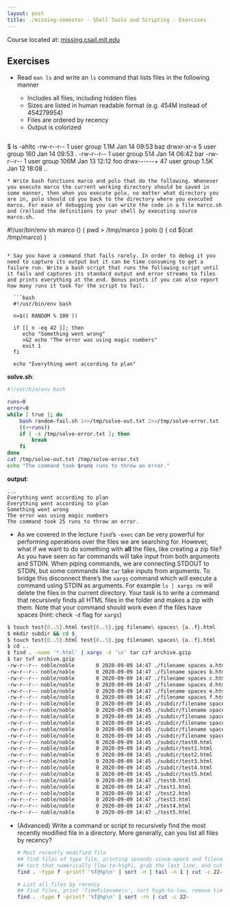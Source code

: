 ```yaml
---
layout: post
title: ./missing-semester - Shell Tools and Scripting - Exercises
---
```

Course located at: [missing.csail.mit.edu](https://missing.csail.mit.edu/)
## Exercises
* Read `man ls` and write an `ls` command that lists files in the following manner
	* Includes all files, including hidden files
	* Sizes are listed in human readable format (e.g. 454M instead of 454279954)
	* Files are ordered by recency
	* Output is colorized

  ```
$ ls -ahltc
-rw-r--r--   1 user group 1.1M Jan 14 09:53 baz
drwxr-xr-x   5 user group  160 Jan 14 09:53 .
-rw-r--r--   1 user group  514 Jan 14 06:42 bar
-rw-r--r--   1 user group 106M Jan 13 12:12 foo
drwx------+ 47 user group 1.5K Jan 12 18:08 ..
```
* Write bash functions marco and polo that do the following. Whenever you execute marco the current working directory should be saved in some manner, then when you execute polo, no matter what directory you are in, polo should cd you back to the directory where you executed marco. For ease of debugging you can write the code in a file marco.sh and (re)load the definitions to your shell by executing source marco.sh.
```
#!/usr/bin/env sh
marco () {
	pwd > /tmp/marco
}
polo () {
	cd $(cat /tmp/marco)
}
```

* Say you have a command that fails rarely. In order to debug it you need to capture its output but it can be time consuming to get a failure run. Write a bash script that runs the following script until it fails and captures its standard output and error streams to files and prints everything at the end. Bonus points if you can also report how many runs it took for the script to fail.

  ```bash
  #!/usr/bin/env bash

  n=$(( RANDOM % 100 ))

  if [[ n -eq 42 ]]; then
     echo "Something went wrong"
     >&2 echo "The error was using magic numbers"
     exit 1
  fi

  echo "Everything went according to plan"
  ```

  **solve.sh**:
  ```bash
  #!/usr/bin/env bash

  runs=0
  error=0
  while [ true ]; do
      bash random-fail.sh 1>>/tmp/solve-out.txt 2>>/tmp/solve-error.txt
      ((++runs))
      if [ -s /tmp/solve-error.txt ]; then
          break
      fi
  done
  cat /tmp/solve-out.txt /tmp/solve-error.txt
  echo "The command took $runs runs to throw an error."
  ```
  **output**:
  ```
  ...
  Everything went according to plan
  Everything went according to plan
  Something went wrong
  The error was using magic numbers
  The command took 25 runs to throw an error.
  ```
* As we covered in the lecture `find`’s `-exec` can be very powerful for performing operations over the files we are searching for. However, what if we want to do something with **all** the files, like creating a zip file? As you have seen so far commands will take input from both arguments and STDIN. When piping commands, we are connecting STDOUT to STDIN, but some commands like `tar` take inputs from arguments. To bridge this disconnect there’s the `xargs` command which will execute a command using STDIN as arguments. For example `ls | xargs rm` will delete the files in the current directory. Your task is to write a command that recursively finds all HTML files in the folder and makes a zip with them. Note that your command should work even if the files have spaces (hint: check `-d` flag for `xargs`)
```bash
$ touch test{0..5}.html test{0..5}.jpg filename\ spaces\ {a..f}.html
$ mkdir subdir && cd $_
$ touch test{0..5}.html test{0..5}.jpg filename\ spaces\ {a..f}.html
$ cd ..
$ find . -name '*.html' | xargs -d '\n' tar czf archive.gzip
$ tar tvf archive.gzip
-rw-r--r-- noble/noble       0 2020-09-09 14:47 ./filename spaces a.html
-rw-r--r-- noble/noble       0 2020-09-09 14:47 ./filename spaces b.html
-rw-r--r-- noble/noble       0 2020-09-09 14:47 ./filename spaces c.html
-rw-r--r-- noble/noble       0 2020-09-09 14:47 ./filename spaces d.html
-rw-r--r-- noble/noble       0 2020-09-09 14:47 ./filename spaces e.html
-rw-r--r-- noble/noble       0 2020-09-09 14:47 ./filename spaces f.html
-rw-r--r-- noble/noble       0 2020-09-09 14:45 ./subdir/filename spaces a.html
-rw-r--r-- noble/noble       0 2020-09-09 14:45 ./subdir/filename spaces b.html
-rw-r--r-- noble/noble       0 2020-09-09 14:45 ./subdir/filename spaces c.html
-rw-r--r-- noble/noble       0 2020-09-09 14:45 ./subdir/filename spaces d.html
-rw-r--r-- noble/noble       0 2020-09-09 14:45 ./subdir/filename spaces e.html
-rw-r--r-- noble/noble       0 2020-09-09 14:45 ./subdir/filename spaces f.html
-rw-r--r-- noble/noble       0 2020-09-09 14:45 ./subdir/test0.html
-rw-r--r-- noble/noble       0 2020-09-09 14:45 ./subdir/test1.html
-rw-r--r-- noble/noble       0 2020-09-09 14:45 ./subdir/test2.html
-rw-r--r-- noble/noble       0 2020-09-09 14:45 ./subdir/test3.html
-rw-r--r-- noble/noble       0 2020-09-09 14:45 ./subdir/test4.html
-rw-r--r-- noble/noble       0 2020-09-09 14:45 ./subdir/test5.html
-rw-r--r-- noble/noble       0 2020-09-09 14:47 ./test0.html
-rw-r--r-- noble/noble       0 2020-09-09 14:47 ./test1.html
-rw-r--r-- noble/noble       0 2020-09-09 14:47 ./test2.html
-rw-r--r-- noble/noble       0 2020-09-09 14:47 ./test3.html
-rw-r--r-- noble/noble       0 2020-09-09 14:47 ./test4.html
-rw-r--r-- noble/noble       0 2020-09-09 14:47 ./test5.html
```

* (Advanced) Write a command or script to recursively find the most recently modified file in a directory. More generally, can you list all files by recency?
  ```bash
  # Most recently modified file
  ## find files of type file, printing seconds-since-epoch and filename\n with no delim
  ## sort that numerically (low-to-high), grab the last line, and cut just filename
  find . -type f -printf '%T@%p\n' | sort -n | tail -n 1 | cut -c 22-

  # List all files by recency
  ## find files, print 'TimeFilename\n', sort high-to-low, remove time info
  find . -type f -printf '%T@%p\n' | sort -rn | cut -c 22-
  ```